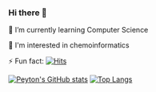 ### Hi there 👋
🌱 I’m currently learning Computer Science

💬 I'm interested in chemoinformatics


⚡ Fun fact: [![Hits](https://hits.seeyoufarm.com/api/count/incr/badge.svg?url=https%3A%2F%2Fgithub.com%2Fgosunyoung%2Fgosunyoung&count_bg=%233A7CA7&title_bg=%23D2D5D1&icon=reactos.svg&icon_color=%23C38B8B&title=hits&edge_flat=false)](https://hits.seeyoufarm.com)
<!-- |E-mail                   | Weblog                        | Content                       | -->
<!-- |-------------------------|-------------------------------|-------------------------------| -->
<!-- | gasiorowicz10@gmail.com | https://peytonengine.com      |TIL for Cheminformatics, Semiconductor Nanoscience and CS, English| -->
<!-- |                         | https://bedigital.tistory.com |Junk for Development, Korean | -->

[![Peyton's GitHub stats](https://github-readme-stats.vercel.app/api?username=gosunyoung&show_icons=true&theme=tokyonight)](https://github.com/anuraghazra/github-readme-stats) [![Top Langs](https://github-readme-stats.vercel.app/api/top-langs/?username=gosunyoung&layout=compact)](https://github.com/anuraghazra/github-readme-stats)



<!--
**gosunyoung/gosunyoung** is a ✨ _special_ ✨ repository because its `README.md` (this file) appears on your GitHub profile.

Here are some ideas to get you started:
Hello! 
- 🔭 I’m currently working on ...
- 🌱 I’m currently learning web
- 👯 I’m looking to collaborate on ...
- 🤔 I’m looking for help with ...
- 💬 I'm interested in chemoinformatics
- 📫 How to reach me: gasiorowicz10@gmail.com
- 😄 Pronouns: ...
-->
